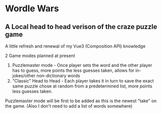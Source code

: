 # Wordle Wars

## A Local head to head verison of the craze puzzle game

A little refresh and renewal of my Vue3 (Composition API) knowledge

2 Game modes planned at present

1. Puzzlemaster mode - Once player sets the word and the other player has to guess, more points the less guesses taken, allows for in-jokes/other non-dictionary words
2. "Classic" Head to Head - Each player takes it in turn to save the exact same puzzle chose at random from a predetermined list, more points less guesses taken.

Puzzlemaster mode will be first to be added as this is the newest "take" on the game. (Also I don't need to add a list of words somewhere)

